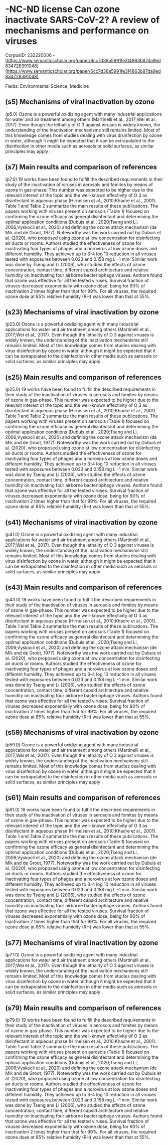 # -NC-ND license Can ozone inactivate SARS-CoV-2? A review of mechanisms and performance on viruses

CorpusID: 232220006 - [https://www.semanticscholar.org/paper/6cc7d38a5991fe3f4863b87da9ed834728391048](https://www.semanticscholar.org/paper/6cc7d38a5991fe3f4863b87da9ed834728391048)

Fields: Environmental Science, Medicine

## (s5) Mechanisms of viral inactivation by ozone
(p5.0) Ozone is a powerful oxidizing agent with many industrial applications for water and air treatment among others (Martinelli et al., 2017;Wei et al., 2017). Even though the lethality of O 3 against viruses is widely known, the understanding of the inactivation mechanisms still remains limited. Most of this knowledge comes from studies dealing with virus disinfection by ozone in water, although it might be expected that it can be extrapolated to the disinfection in other media such as aerosols or solid surfaces, as similar principles may apply .
## (s7) Main results and comparison of references
(p7.0) 19 works have been found to fulfill the described requirements in their study of the inactivation of viruses in aerosols and fomites by means of ozone in gas-phase. This number was expected to be higher due to the relevant interest of the topic and the well-known effectivity of O 3 as disinfectant in aqueous phase (Hirneisen et al., 2010;Khadre et al., 2001). Table 1 and Table 2 summarize the main results of these publications. The papers working with viruses present on aerosols (Table 1) focused on confirming the ozone efficacy as general disinfectant and determining the optimal application conditions (Dubuis et al., 2020;Tseng and Li, 2006;Vyskocil et al., 2020) and defining the ozone attack mechanism (de Mik and de Groot, 1977). Noteworthy was the work carried out by Dubuis et al. (2020), who proposed using ozone at low concentration for disinfecting air ducts or rooms. Authors studied the effectiveness of ozone for inactivating four types of phages and a norovirus at low ozone doses and different humidity. They achieved up to 3-4 log 10 reduction in all viruses tested with exposures between 0.023 and 0.158 mg L -1 min. Similar work was done by Tseng and Li (2006), who studied the effects of ozone concentration, contact time, different capsid architecture and relative humidity on inactivating four airborne bacteriophage viruses. Authors found that ozone was effective for all the tested viruses. Survival fraction of viruses decreased exponentially with ozone dose, being for 90% of inactivation 2 times higher than that for 99%. For all viruses, the required ozone dose at 85% relative humidity (RH) was lower than that at 55%.
## (s23) Mechanisms of viral inactivation by ozone
(p23.0) Ozone is a powerful oxidizing agent with many industrial applications for water and air treatment among others (Martinelli et al., 2017;Wei et al., 2017). Even though the lethality of O 3 against viruses is widely known, the understanding of the inactivation mechanisms still remains limited. Most of this knowledge comes from studies dealing with virus disinfection by ozone in water, although it might be expected that it can be extrapolated to the disinfection in other media such as aerosols or solid surfaces, as similar principles may apply .
## (s25) Main results and comparison of references
(p25.0) 19 works have been found to fulfill the described requirements in their study of the inactivation of viruses in aerosols and fomites by means of ozone in gas-phase. This number was expected to be higher due to the relevant interest of the topic and the well-known effectivity of O 3 as disinfectant in aqueous phase (Hirneisen et al., 2010;Khadre et al., 2001). Table 1 and Table 2 summarize the main results of these publications. The papers working with viruses present on aerosols (Table 1) focused on confirming the ozone efficacy as general disinfectant and determining the optimal application conditions (Dubuis et al., 2020;Tseng and Li, 2006;Vyskocil et al., 2020) and defining the ozone attack mechanism (de Mik and de Groot, 1977). Noteworthy was the work carried out by Dubuis et al. (2020), who proposed using ozone at low concentration for disinfecting air ducts or rooms. Authors studied the effectiveness of ozone for inactivating four types of phages and a norovirus at low ozone doses and different humidity. They achieved up to 3-4 log 10 reduction in all viruses tested with exposures between 0.023 and 0.158 mg L -1 min. Similar work was done by Tseng and Li (2006), who studied the effects of ozone concentration, contact time, different capsid architecture and relative humidity on inactivating four airborne bacteriophage viruses. Authors found that ozone was effective for all the tested viruses. Survival fraction of viruses decreased exponentially with ozone dose, being for 90% of inactivation 2 times higher than that for 99%. For all viruses, the required ozone dose at 85% relative humidity (RH) was lower than that at 55%.
## (s41) Mechanisms of viral inactivation by ozone
(p41.0) Ozone is a powerful oxidizing agent with many industrial applications for water and air treatment among others (Martinelli et al., 2017;Wei et al., 2017). Even though the lethality of O 3 against viruses is widely known, the understanding of the inactivation mechanisms still remains limited. Most of this knowledge comes from studies dealing with virus disinfection by ozone in water, although it might be expected that it can be extrapolated to the disinfection in other media such as aerosols or solid surfaces, as similar principles may apply .
## (s43) Main results and comparison of references
(p43.0) 19 works have been found to fulfill the described requirements in their study of the inactivation of viruses in aerosols and fomites by means of ozone in gas-phase. This number was expected to be higher due to the relevant interest of the topic and the well-known effectivity of O 3 as disinfectant in aqueous phase (Hirneisen et al., 2010;Khadre et al., 2001). Table 1 and Table 2 summarize the main results of these publications. The papers working with viruses present on aerosols (Table 1) focused on confirming the ozone efficacy as general disinfectant and determining the optimal application conditions (Dubuis et al., 2020;Tseng and Li, 2006;Vyskocil et al., 2020) and defining the ozone attack mechanism (de Mik and de Groot, 1977). Noteworthy was the work carried out by Dubuis et al. (2020), who proposed using ozone at low concentration for disinfecting air ducts or rooms. Authors studied the effectiveness of ozone for inactivating four types of phages and a norovirus at low ozone doses and different humidity. They achieved up to 3-4 log 10 reduction in all viruses tested with exposures between 0.023 and 0.158 mg L -1 min. Similar work was done by Tseng and Li (2006), who studied the effects of ozone concentration, contact time, different capsid architecture and relative humidity on inactivating four airborne bacteriophage viruses. Authors found that ozone was effective for all the tested viruses. Survival fraction of viruses decreased exponentially with ozone dose, being for 90% of inactivation 2 times higher than that for 99%. For all viruses, the required ozone dose at 85% relative humidity (RH) was lower than that at 55%.
## (s59) Mechanisms of viral inactivation by ozone
(p59.0) Ozone is a powerful oxidizing agent with many industrial applications for water and air treatment among others (Martinelli et al., 2017;Wei et al., 2017). Even though the lethality of O 3 against viruses is widely known, the understanding of the inactivation mechanisms still remains limited. Most of this knowledge comes from studies dealing with virus disinfection by ozone in water, although it might be expected that it can be extrapolated to the disinfection in other media such as aerosols or solid surfaces, as similar principles may apply .
## (s61) Main results and comparison of references
(p61.0) 19 works have been found to fulfill the described requirements in their study of the inactivation of viruses in aerosols and fomites by means of ozone in gas-phase. This number was expected to be higher due to the relevant interest of the topic and the well-known effectivity of O 3 as disinfectant in aqueous phase (Hirneisen et al., 2010;Khadre et al., 2001). Table 1 and Table 2 summarize the main results of these publications. The papers working with viruses present on aerosols (Table 1) focused on confirming the ozone efficacy as general disinfectant and determining the optimal application conditions (Dubuis et al., 2020;Tseng and Li, 2006;Vyskocil et al., 2020) and defining the ozone attack mechanism (de Mik and de Groot, 1977). Noteworthy was the work carried out by Dubuis et al. (2020), who proposed using ozone at low concentration for disinfecting air ducts or rooms. Authors studied the effectiveness of ozone for inactivating four types of phages and a norovirus at low ozone doses and different humidity. They achieved up to 3-4 log 10 reduction in all viruses tested with exposures between 0.023 and 0.158 mg L -1 min. Similar work was done by Tseng and Li (2006), who studied the effects of ozone concentration, contact time, different capsid architecture and relative humidity on inactivating four airborne bacteriophage viruses. Authors found that ozone was effective for all the tested viruses. Survival fraction of viruses decreased exponentially with ozone dose, being for 90% of inactivation 2 times higher than that for 99%. For all viruses, the required ozone dose at 85% relative humidity (RH) was lower than that at 55%.
## (s77) Mechanisms of viral inactivation by ozone
(p77.0) Ozone is a powerful oxidizing agent with many industrial applications for water and air treatment among others (Martinelli et al., 2017;Wei et al., 2017). Even though the lethality of O 3 against viruses is widely known, the understanding of the inactivation mechanisms still remains limited. Most of this knowledge comes from studies dealing with virus disinfection by ozone in water, although it might be expected that it can be extrapolated to the disinfection in other media such as aerosols or solid surfaces, as similar principles may apply .
## (s79) Main results and comparison of references
(p79.0) 19 works have been found to fulfill the described requirements in their study of the inactivation of viruses in aerosols and fomites by means of ozone in gas-phase. This number was expected to be higher due to the relevant interest of the topic and the well-known effectivity of O 3 as disinfectant in aqueous phase (Hirneisen et al., 2010;Khadre et al., 2001). Table 1 and Table 2 summarize the main results of these publications. The papers working with viruses present on aerosols (Table 1) focused on confirming the ozone efficacy as general disinfectant and determining the optimal application conditions (Dubuis et al., 2020;Tseng and Li, 2006;Vyskocil et al., 2020) and defining the ozone attack mechanism (de Mik and de Groot, 1977). Noteworthy was the work carried out by Dubuis et al. (2020), who proposed using ozone at low concentration for disinfecting air ducts or rooms. Authors studied the effectiveness of ozone for inactivating four types of phages and a norovirus at low ozone doses and different humidity. They achieved up to 3-4 log 10 reduction in all viruses tested with exposures between 0.023 and 0.158 mg L -1 min. Similar work was done by Tseng and Li (2006), who studied the effects of ozone concentration, contact time, different capsid architecture and relative humidity on inactivating four airborne bacteriophage viruses. Authors found that ozone was effective for all the tested viruses. Survival fraction of viruses decreased exponentially with ozone dose, being for 90% of inactivation 2 times higher than that for 99%. For all viruses, the required ozone dose at 85% relative humidity (RH) was lower than that at 55%.
